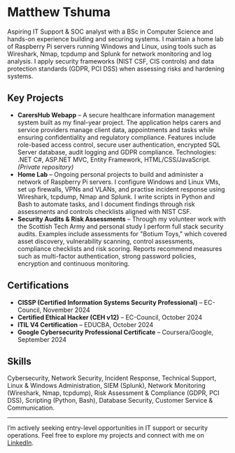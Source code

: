 # Matthew Tshuma

Aspiring IT Support & SOC analyst with a BSc in Computer Science and hands-on experience building and securing systems. I maintain a home lab of Raspberry Pi servers running Windows and Linux, using tools such as Wireshark, Nmap, tcpdump and Splunk for network monitoring and log analysis. I apply security frameworks (NIST CSF, CIS controls) and data protection standards (GDPR, PCI DSS) when assessing risks and hardening systems.

## Key Projects

- **CarersHub Webapp** – A secure healthcare information management system built as my final-year project. The application helps carers and service providers manage client data, appointments and tasks while ensuring confidentiality and regulatory compliance. Features include role-based access control, secure user authentication, encrypted SQL Server database, audit logging and GDPR compliance. Technologies: .NET C#, ASP.NET MVC, Entity Framework, HTML/CSS/JavaScript. *(Private repository)*
- **Home Lab** – Ongoing personal projects to build and administer a network of Raspberry Pi servers. I configure Windows and Linux VMs, set up firewalls, VPNs and VLANs, and practise incident response using Wireshark, tcpdump, Nmap and Splunk. I write scripts in Python and Bash to automate tasks, and I document findings through risk assessments and controls checklists aligned with NIST CSF.
- **Security Audits & Risk Assessments** – Through my volunteer work with the Scottish Tech Army and personal study I perform full stack security audits. Examples include assessments for "Botium Toys," which covered asset discovery, vulnerability scanning, control assessments, compliance checklists and risk scoring. Reports recommend measures such as multi-factor authentication, strong password policies, encryption and continuous monitoring.


## Certifications

- **CISSP (Certified Information Systems Security Professional)** – EC-Council, November 2024
- **Certified Ethical Hacker (CEH v12)** – EC-Council, October 2024
- **ITIL V4 Certification** – EDUCBA, October 2024
- **Google Cybersecurity Professional Certificate** – Coursera/Google, September 2024



## Skills

Cybersecurity, Network Security, Incident Response, Technical Support, Linux & Windows Administration, SIEM (Splunk), Network Monitoring (Wireshark, Nmap, tcpdump), Risk Assessment & Compliance (GDPR, PCI DSS), Scripting (Python, Bash), Database Security, Customer Service & Communication.

---

I’m actively seeking entry-level opportunities in IT support or security operations. Feel free to explore my projects and connect with me on [LinkedIn](https://www.linkedin.com/in/matthew-tshuma/).
